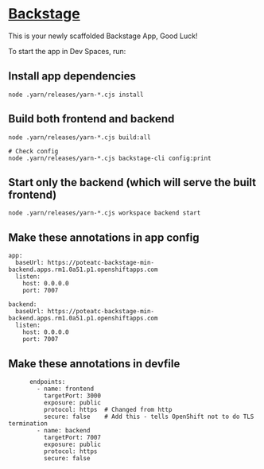 # [Backstage](https://backstage.io)

This is your newly scaffolded Backstage App, Good Luck!

To start the app in Dev Spaces, run:

## Install app dependencies
```
node .yarn/releases/yarn-*.cjs install
```

## Build both frontend and backend
```
node .yarn/releases/yarn-*.cjs build:all

# Check config
node .yarn/releases/yarn-*.cjs backstage-cli config:print
```


## Start only the backend (which will serve the built frontend)
```
node .yarn/releases/yarn-*.cjs workspace backend start
```

## Make these annotations in app config
```
app:
  baseUrl: https://poteatc-backstage-min-backend.apps.rm1.0a51.p1.openshiftapps.com  
  listen:
    host: 0.0.0.0
    port: 7007

backend:
  baseUrl: https://poteatc-backstage-min-backend.apps.rm1.0a51.p1.openshiftapps.com
  listen:
    host: 0.0.0.0
    port: 7007
```

## Make these annotations in devfile
```
      endpoints:
        - name: frontend
          targetPort: 3000
          exposure: public
          protocol: https  # Changed from http
          secure: false    # Add this - tells OpenShift not to do TLS termination
        - name: backend
          targetPort: 7007
          exposure: public
          protocol: https
          secure: false
```
